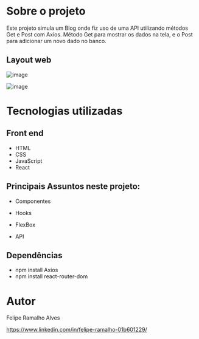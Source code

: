 # Sobre o projeto

Este projeto simula um Blog onde fiz uso de uma API utilizando métodos Get e Post com Axios. Método Get para mostrar
os dados na tela, e o Post para adicionar um novo dado no banco. 

## Layout web
![image](https://user-images.githubusercontent.com/108680857/226704596-200c9f41-fb14-47b1-91d4-e1d99c8ec77c.png)

![image](https://user-images.githubusercontent.com/108680857/226704701-38d957fd-d485-40c9-a988-3549fd07f74d.png)


# Tecnologias utilizadas
## Front end
- HTML
- CSS
- JavaScript
- React


## Principais Assuntos neste projeto:

- Componentes

- Hooks

- FlexBox

- API


## Dependências

- npm install Axios
- npm install react-router-dom


# Autor

Felipe Ramalho Alves

https://www.linkedin.com/in/felipe-ramalho-01b601229/
